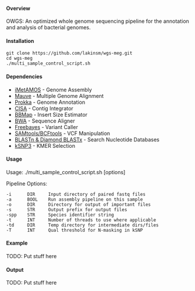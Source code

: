 #### Overview
OWGS: An optimized whole genome sequencing pipeline for the annotation and analysis of bacterial genomes.

#### Installation
```
git clone https://github.com/lakinsm/wgs-meg.git
cd wgs-meg
./multi_sample_control_script.sh
```

#### Dependencies
* [iMetAMOS](http://metamos.readthedocs.io/en/v1.5rc3/content/imetamos.html) - Genome Assembly
* [Mauve](http://www.bioinformatics.org/wiki/Mauve) - Multiple Genome Alignment
* [Prokka](http://www.vicbioinformatics.com/software.prokka.shtml) - Genome Annotation
* [CISA](http://sb.nhri.org.tw/CISA/en/Instruction) - Contig Integrator
* [BBMap](https://wiki.gacrc.uga.edu/wiki/BBMap) - Insert Size Estimator
* [BWA](http://bio-bwa.sourceforge.net) - Sequence Aligner
* [Freebayes](https://github.com/ekg/freebayes) - Variant Caller
* [SAMtools/BCFtools](https://samtools.github.io/bcftools/) - VCF Manipulation
* [BLASTn & Diamond BLASTx](https://blast.ncbi.nlm.nih.gov/Blast.cgi?PAGE_TYPE=BlastDocs&DOC_TYPE=Download) - Search Nucleotide Databases
* [kSNP3](https://sourceforge.net/projects/ksnp/) - KMER Selection

#### Usage
Usage: ./multi_sample_control_script.sh [options]

Pipeline Options:

    -i      DIR     Input directory of paired fastq files
    -a      BOOL    Run assembly pipeline on this sample
    -o      DIR     Directory for output of important files
    -s      STR     Output prefix for output files
    -spp    STR     Species identifier string
    -t      INT     Number of threads to use where applicable
    -td     DIR     Temp directory for intermediate dirs/files
    -T      INT     Qual threshold for N-masking in kSNP

#### Example
TODO: Put stuff here

#### Output
TODO: Put stuff here
